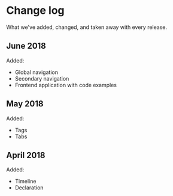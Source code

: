 # Change log

What we've added, changed, and taken away with every release.

## June 2018
Added:
- Global navigation
- Secondary navigation
- Frontend application with code examples

## May 2018
Added:
- Tags
- Tabs

## April 2018
Added:
- Timeline
- Declaration

